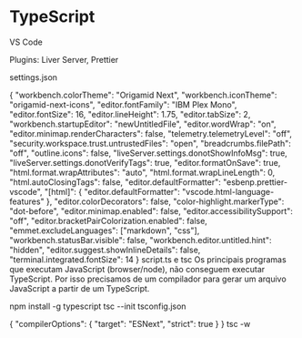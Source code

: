 # TypeScript
VS Code

Plugins: Liver Server, Prettier

settings.json

{
  "workbench.colorTheme": "Origamid Next",
  "workbench.iconTheme": "origamid-next-icons",
  "editor.fontFamily": "IBM Plex Mono",
  "editor.fontSize": 16,
  "editor.lineHeight": 1.75,
  "editor.tabSize": 2,
  "workbench.startupEditor": "newUntitledFile",
  "editor.wordWrap": "on",
  "editor.minimap.renderCharacters": false,
  "telemetry.telemetryLevel": "off",
  "security.workspace.trust.untrustedFiles": "open",
  "breadcrumbs.filePath": "off",
  "outline.icons": false,
  "liveServer.settings.donotShowInfoMsg": true,
  "liveServer.settings.donotVerifyTags": true,
  "editor.formatOnSave": true,
  "html.format.wrapAttributes": "auto",
  "html.format.wrapLineLength": 0,
  "html.autoClosingTags": false,
  "editor.defaultFormatter": "esbenp.prettier-vscode",
  "[html]": {
    "editor.defaultFormatter": "vscode.html-language-features"
  },
  "editor.colorDecorators": false,
  "color-highlight.markerType": "dot-before",
  "editor.minimap.enabled": false,
  "editor.accessibilitySupport": "off",
  "editor.bracketPairColorization.enabled": false,
  "emmet.excludeLanguages": ["markdown", "css"],
  "workbench.statusBar.visible": false,
  "workbench.editor.untitled.hint": "hidden",
  "editor.suggest.showInlineDetails": false,
  "terminal.integrated.fontSize": 14
}
script.ts e tsc
Os principais programas que executam JavaScript (browser/node), não conseguem executar TypeScript. Por isso precisamos de um compilador para gerar um arquivo JavaScript a partir de um TypeScript.

npm install -g typescript
tsc --init
tsconfig.json

{
  "compilerOptions": {
    "target": "ESNext",
    "strict": true
  }
}
tsc -w